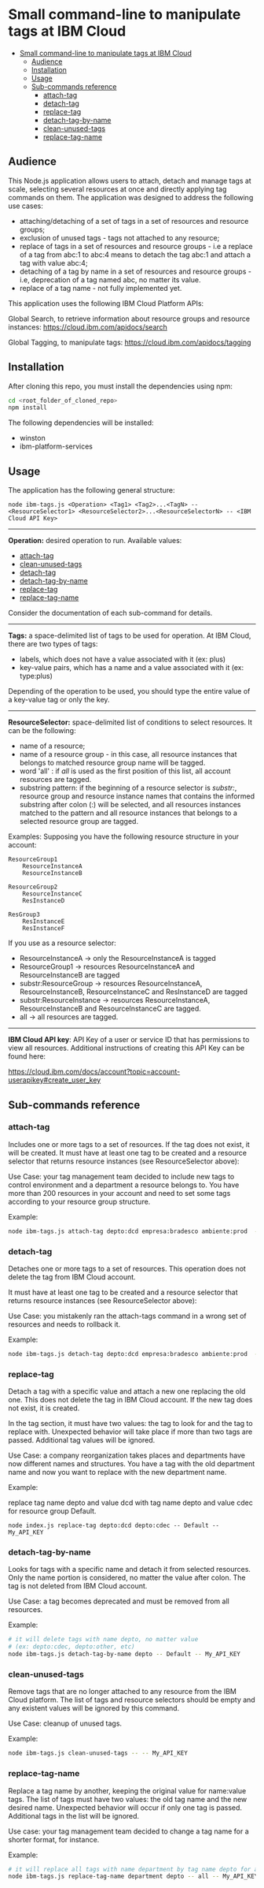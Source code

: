 # Small command-line to manipulate tags at IBM Cloud

<!-- TOC -->

- [Small command-line to manipulate tags at IBM Cloud](#small-command-line-to-manipulate-tags-at-ibm-cloud)
    - [Audience](#audience)
    - [Installation](#installation)
    - [Usage](#usage)
    - [Sub-commands reference](#sub-commands-reference)
        - [attach-tag](#attach-tag)
        - [detach-tag](#detach-tag)
        - [replace-tag](#replace-tag)
        - [detach-tag-by-name](#detach-tag-by-name)
        - [clean-unused-tags](#clean-unused-tags)
        - [replace-tag-name](#replace-tag-name)

<!-- /TOC -->

## Audience

This Node.js application allows users to attach, detach and manage tags at scale, selecting several resources at once and directly applying tag commands on them. The application was designed to address the following use cases:

* attaching/detaching of a set of tags in a set of resources and resource groups;
* exclusion of unused tags - tags not attached to any resource;
* replace of tags in a set of resources and resource groups - i.e a replace of a tag from abc:1 to abc:4 means to detach the tag abc:1 and attach a tag with value abc:4;
* detaching of a tag by name in a set of resources and resource groups - i.e, deprecation of a tag named abc, no matter its value.
* replace of a tag name - not fully implemented yet.

This application uses the following IBM Cloud Platform APIs:

Global Search, to retrieve information about resource groups and resource instances:
https://cloud.ibm.com/apidocs/search

Global Tagging, to manipulate tags:
https://cloud.ibm.com/apidocs/tagging

## Installation

After cloning this repo, you must install the dependencies using npm:

```bash
cd <root_folder_of_cloned_repo>
npm install
```

The following dependencies will be installed:

* winston
* ibm-platform-services

## Usage

The application has the following general structure:

````
node ibm-tags.js <Operation> <Tag1> <Tag2>...<TagN> -- <ResourceSelector1> <ResourceSelector2>...<ResourceSelectorN> -- <IBM Cloud API Key>
````
----
**Operation:** desired operation to run. Available values:

* [attach-tag](#attach-tag)
* [clean-unused-tags](#clean-unused-tags)
* [detach-tag](#detach-tag)
* [detach-tag-by-name](#detach-tag-by-name)
* [replace-tag](#replace-tag)
* [replace-tag-name](#replace-tag-name)

Consider the documentation of each sub-command for details.

----

**Tags:** a space-delimited list of tags to be used for operation. At IBM Cloud, there are two types of tags:

* labels, which does not have a value associated with it (ex: plus)
* key-value pairs, which has a name and a value associated with it (ex: type:plus)

Depending of the operation to be used, you should type the entire value of a key-value tag or only the key.

----

**ResourceSelector:** space-delimited list of conditions to select resources. It can be the following:

* name of a resource;
* name of a resource group - in this case, all resource instances that belongs to matched resource group name will be tagged.
* word 'all' : if *all* is used as the first position of this list, all account resources are tagged.
* substring pattern: if the beginning of a resource selector is *substr:*, resource group and resource instance names that contains the informed substring after colon (:) will be selected, and all resources instances matched to the pattern and all resource instances that belongs to a selected resource group are tagged.

Examples:
Supposing you have the following resource structure in your account:

```
ResourceGroup1
    ResourceInstanceA
    ResourceInstanceB

ResourceGroup2
    ResourceInstanceC
    ResInstanceD

ResGroup3
    ResInstanceE
    ResInstanceF
```

If you use as a resource selector:

- ResourceInstanceA -> only the ResourceInstanceA is tagged
- ResourceGroup1 -> resources ResourceInstanceA and ResourceInstanceB are tagged
- substr:ResourceGroup -> resources ResourceInstanceA, ResourceInstanceB, ResourceInstanceC and ResInstanceD are tagged
- substr:ResourceInstance -> resources ResourceInstanceA, ResourceInstanceB and ResourceInstanceC are tagged.
- all -> all resources are tagged.
   
----

**IBM Cloud API key**: API Key of a user or service ID that has permissions to view all resources. Additional instructions of creating this API Key can be found here:

https://cloud.ibm.com/docs/account?topic=account-userapikey#create_user_key

## Sub-commands reference

### attach-tag

Includes one or more tags to a set of resources. If the tag does not exist, it will be created.
It must have at least one tag to be created and a resource selector that returns resource instances (see ResourceSelector above):

Use Case: your tag management team decided to include new tags to control environment and a department a resource belongs to. You have more than 200 resources in your account and need to set some tags according to your resource group structure.

Example:

```bash
node ibm-tags.js attach-tag depto:dcd empresa:bradesco ambiente:prod  -- DCD_Agencias_1 Default -- My_API_KEY
```

### detach-tag

Detaches one or more tags to a set of resources. This operation does not delete the tag from IBM Cloud account.

It must have at least one tag to be created and a resource selector that returns resource instances (see ResourceSelector above):

Use Case: you mistakenly ran the attach-tags command in a wrong set of resources and needs to rollback it.

Example:

```bash
node ibm-tags.js detach-tag depto:dcd empresa:bradesco ambiente:prod  -- DCD_Agencias_1 Default -- My_API_KEY
```

### replace-tag

Detach a tag with a specific value and attach a new one replacing the old one. This does not delete the tag in IBM Cloud account. If the new tag does not exist, it is created.

In the tag section, it must have two values: the tag to look for and the tag to replace with. Unexpected behavior will take place if more than two tags are passed. Additional tag values will be ignored.

Use Case: a company reorganization takes places and departments have now different names and structures. You have a tag with the old department name and now you want to replace with the new department name.

Example:

replace tag name depto and value dcd with tag name depto and value cdec for resource group Default.
```
node index.js replace-tag depto:dcd depto:cdec -- Default -- My_API_KEY
```

### detach-tag-by-name

Looks for tags with a specific name and detach it from selected resources. Only the name portion is considered, no matter the value after colon. The tag is not deleted from IBM Cloud account.

Use Case: a tag becomes deprecated and must be removed from all resources.

Example:
```bash
# it will delete tags with name depto, no matter value
# (ex: depto:cdec, depto:other, etc)
node ibm-tags.js detach-tag-by-name depto -- Default -- My_API_KEY
```

### clean-unused-tags

Remove tags that are no longer attached to any resource from the IBM Cloud platform. The list of tags and resource selectors should be empty and any existent values will be ignored by this command.

Use Case: cleanup of unused tags.

Example:
```bash
node ibm-tags.js clean-unused-tags -- -- My_API_KEY
```

### replace-tag-name

Replace a tag name by another, keeping the original value for name:value tags. The list of tags must have two values: the old tag name and the new desired name. Unexpected behavior will occur if only one tag is passed. Additional tags in the list will be ignored.

Use case: your tag management team decided to change a tag name for a shorter format, for instance.

Example:
```bash
# it will replace all tags with name department by tag name depto for all account resources
node ibm-tags.js replace-tag-name department depto -- all -- My_API_KEY
```
